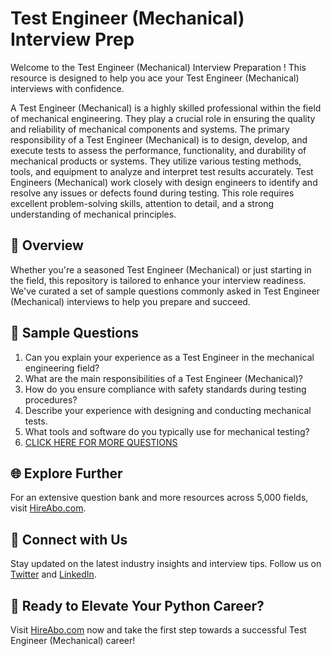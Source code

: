 # Test Engineer (Mechanical) Interview Prep

Welcome to the Test Engineer (Mechanical) Interview Preparation ! This resource is designed to help you ace your Test Engineer (Mechanical) interviews with confidence.

A Test Engineer (Mechanical) is a highly skilled professional within the field of mechanical engineering. They play a crucial role in ensuring the quality and reliability of mechanical components and systems. The primary responsibility of a Test Engineer (Mechanical) is to design, develop, and execute tests to assess the performance, functionality, and durability of mechanical products or systems. They utilize various testing methods, tools, and equipment to analyze and interpret test results accurately. Test Engineers (Mechanical) work closely with design engineers to identify and resolve any issues or defects found during testing. This role requires excellent problem-solving skills, attention to detail, and a strong understanding of mechanical principles.

## 🚀 Overview

Whether you're a seasoned Test Engineer (Mechanical) or just starting in the field, this repository is tailored to enhance your interview readiness. We've curated a set of sample questions commonly asked in Test Engineer (Mechanical) interviews to help you prepare and succeed.

## 📝 Sample Questions

1. Can you explain your experience as a Test Engineer in the mechanical engineering field?
2. What are the main responsibilities of a Test Engineer (Mechanical)?
3. How do you ensure compliance with safety standards during testing procedures?
4. Describe your experience with designing and conducting mechanical tests.
5. What tools and software do you typically use for mechanical testing?
6. [CLICK HERE FOR MORE QUESTIONS](https://hireabo.com/job/3_1_22/Test%20Engineer%20Mechanical)

## 🌐 Explore Further

For an extensive question bank and more resources across 5,000 fields, visit [HireAbo.com](https://www.hireabo.com).

## 📱 Connect with Us

Stay updated on the latest industry insights and interview tips. Follow us on [Twitter](https://twitter.com/hireabo) and [LinkedIn](https://www.linkedin.com/in/hire-abo-3609972a8/).

## 🚀 Ready to Elevate Your Python Career?

Visit [HireAbo.com](https://www.hireabo.com) now and take the first step towards a successful Test Engineer (Mechanical) career!